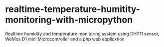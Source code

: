 # realtime-temperature-humitity-monitoring-with-micropython
Realtime humidity and temperature monitoring system using DHT11 sensor, WeMos D1 mini Microcontroller and a php web applicxtion
